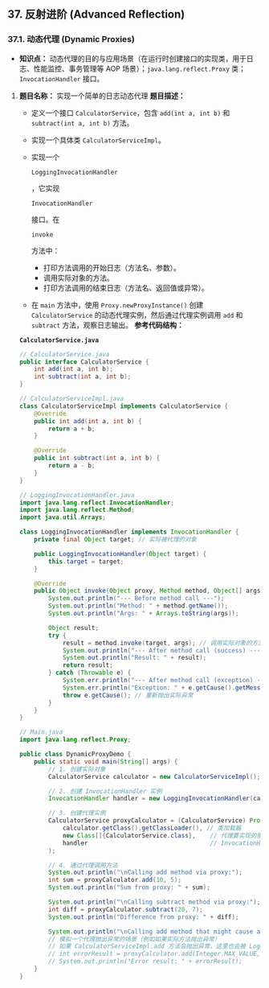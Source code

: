 ## 37. 反射进阶 (Advanced Reflection)

### 37.1. 动态代理 (Dynamic Proxies)

- **知识点：** 动态代理的目的与应用场景（在运行时创建接口的实现类，用于日志、性能监控、事务管理等 AOP 场景）；`java.lang.reflect.Proxy` 类；`InvocationHandler` 接口。

1. **题目名称：** 实现一个简单的日志动态代理 **题目描述：**

   - 定义一个接口 `CalculatorService`，包含 `add(int a, int b)` 和 `subtract(int a, int b)` 方法。

   - 实现一个具体类 `CalculatorServiceImpl`。

   - 实现一个 

     ```
     LoggingInvocationHandler
     ```

     ，它实现 

     ```
     InvocationHandler
     ```

      接口。在 

     ```
     invoke
     ```

      方法中：

     - 打印方法调用的开始日志（方法名、参数）。
     - 调用实际对象的方法。
     - 打印方法调用的结束日志（方法名、返回值或异常）。

   - 在 `main` 方法中，使用 `Proxy.newProxyInstance()` 创建 `CalculatorService` 的动态代理实例，然后通过代理实例调用 `add` 和 `subtract` 方法，观察日志输出。 **参考代码结构：**

   **`CalculatorService.java`**

   ```java
   // CalculatorService.java
   public interface CalculatorService {
       int add(int a, int b);
       int subtract(int a, int b);
   }
   
   // CalculatorServiceImpl.java
   class CalculatorServiceImpl implements CalculatorService {
       @Override
       public int add(int a, int b) {
           return a + b;
       }
   
       @Override
       public int subtract(int a, int b) {
           return a - b;
       }
   }
   
   // LoggingInvocationHandler.java
   import java.lang.reflect.InvocationHandler;
   import java.lang.reflect.Method;
   import java.util.Arrays;
   
   class LoggingInvocationHandler implements InvocationHandler {
       private final Object target; // 实际被代理的对象
   
       public LoggingInvocationHandler(Object target) {
           this.target = target;
       }
   
       @Override
       public Object invoke(Object proxy, Method method, Object[] args) throws Throwable {
           System.out.println("--- Before method call ---");
           System.out.println("Method: " + method.getName());
           System.out.println("Args: " + Arrays.toString(args));
   
           Object result;
           try {
               result = method.invoke(target, args); // 调用实际对象的方法
               System.out.println("--- After method call (success) ---");
               System.out.println("Result: " + result);
               return result;
           } catch (Throwable e) {
               System.err.println("--- After method call (exception) ---");
               System.err.println("Exception: " + e.getCause().getMessage()); // 获取实际异常
               throw e.getCause(); // 重新抛出实际异常
           }
       }
   }
   
   // Main.java
   import java.lang.reflect.Proxy;
   
   public class DynamicProxyDemo {
       public static void main(String[] args) {
           // 1. 创建实际对象
           CalculatorService calculator = new CalculatorServiceImpl();
   
           // 2. 创建 InvocationHandler 实例
           InvocationHandler handler = new LoggingInvocationHandler(calculator);
   
           // 3. 创建代理实例
           CalculatorService proxyCalculator = (CalculatorService) Proxy.newProxyInstance(
               calculator.getClass().getClassLoader(), // 类加载器
               new Class[]{CalculatorService.class},    // 代理要实现的接口
               handler                                  // InvocationHandler
           );
   
           // 4. 通过代理调用方法
           System.out.println("\nCalling add method via proxy:");
           int sum = proxyCalculator.add(10, 5);
           System.out.println("Sum from proxy: " + sum);
   
           System.out.println("\nCalling subtract method via proxy:");
           int diff = proxyCalculator.subtract(20, 7);
           System.out.println("Difference from proxy: " + diff);
   
           System.out.println("\nCalling add method that might cause an error (e.g. if target was null):");
           // 模拟一个代理抛出异常的场景（例如如果实际方法抛出异常）
           // 如果 CalculatorServiceImpl.add 方法会抛出异常，这里也会被 LoggingInvocationHandler 捕获并重新抛出
           // int errorResult = proxyCalculator.add(Integer.MAX_VALUE, 1); // 溢出
           // System.out.println("Error result: " + errorResult);
       }
   }
   ```